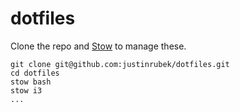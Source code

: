 # dotfiles

Clone the repo and [Stow](https://www.gnu.org/software/stow/) to manage these.

```
git clone git@github.com:justinrubek/dotfiles.git
cd dotfiles
stow bash
stow i3
...
```

